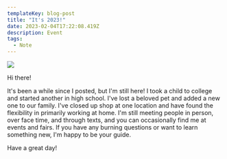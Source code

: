 ```yaml
---
templateKey: blog-post
title: "It's 2023!"
date: 2023-02-04T17:22:08.419Z
description: Event
tags:
  - Note
---
```





![](/img/img_2070.jpg)

Hi there!

It's been a while since I posted, but I'm still here! I took a child to college and started another in high school. I've lost a beloved pet and added a new one to our family. I've closed up shop at one location and have found the flexibility in primarily working at home. I'm still meeting people in person, over face time, and through texts, and you can occasionally find me at events and fairs. If you have any burning questions or want to learn something new, I'm happy to be your guide. 

Have a great day!